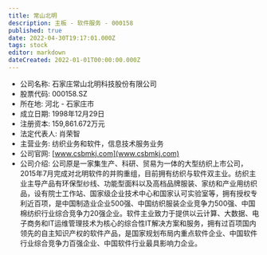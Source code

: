 ```yaml
---
title: 常山北明
description: 主板 - 软件服务 - 000158
published: true
date: 2022-04-30T19:17:01.000Z
tags: stock
editor: markdown
dateCreated: 2022-01-01T00:00:00.000Z
---
```


- 公司名称: 石家庄常山北明科技股份有限公司
- 股票代码: 000158.SZ
- 所在地: 河北 - 石家庄市
- 成立日期: 1998年12月29日
- 注册资本: 159,861.672万元
- 法定代表人: 肖荣智
- 主营业务: 纺织业务和软件，信息技术服务业务
- 公司官网: [www.csbmkj.com](www.csbmkj.com)
- 公司介绍: 公司原是一家集生产、科研、贸易为一体的大型纺织上市公司，2015年7月完成对北明软件的并购重组，目前拥有纺织与软件双主业。纺织主业主导产品有环保型纱线、功能型面料以及高档品牌服装、家纺和产业用纺织品，设有院士工作站、国家级企业技术中心和国家认可实验室等，拥有授权专利近百项，是中国制造业企业500强、中国纺织服装企业竞争力500强、中国棉纺织行业综合竞争力20强企业。软件主业致力于提供以云计算、大数据、电子商务和IT运维管理技术为核心的综合性IT解决方案和服务，拥有过百项国内领先的自主知识产权的软件产品，是国家规划布局内重点软件企业、中国软件行业综合竞争力百强企业、中国软件行业最具影响力企业。


